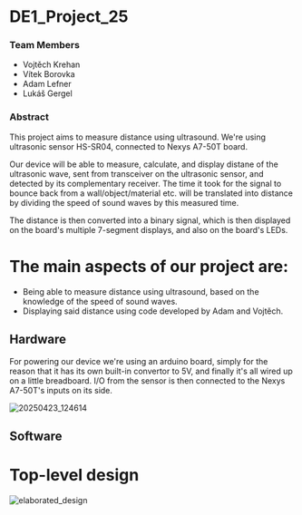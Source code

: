 # DE1_Project_25
### Team Members

* Vojtěch Krehan
* Vítek Borovka
* Adam Lefner
* Lukáš Gergel

### Abstract

This project aims to measure distance using ultrasound. We're using ultrasonic sensor HS-SR04, connected to Nexys A7-50T board.

Our device will be able to measure, calculate, and display distane of the ultrasonic wave, sent from transceiver on the ultrasonic sensor, and detected by its complementary receiver. The time it took for the signal to bounce back from a wall/object/material etc. will be translated into distance by dividing the speed of sound waves by this measured time.

The distance is then converted into a binary signal, which is then displayed on the board's multiple 7-segment displays, and also on the board's LEDs.

# The main aspects of our project are:

* Being able to measure distance using ultrasound, based on the knowledge of the speed of sound waves.
* Displaying said distance using code developed by Adam and Vojtěch.


## Hardware

For powering our device we're using an arduino board, simply for the reason that it has its own built-in convertor to 5V, and finally it's all wired up on a little breadboard. I/O from the sensor is then connected to the Nexys A7-50T's inputs on its side.

![20250423_124614](https://github.com/user-attachments/assets/6d0d792f-2df3-441d-bbfa-ab50018a25d1)

## Software
# Top-level design

![elaborated_design](https://github.com/user-attachments/assets/1746b693-3376-4800-9321-ac2dd270c883)

